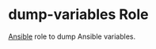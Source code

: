 dump-variables Role
===================

[Ansible] role to dump Ansible variables.


[Ansible]: https://www.ansible.com/
